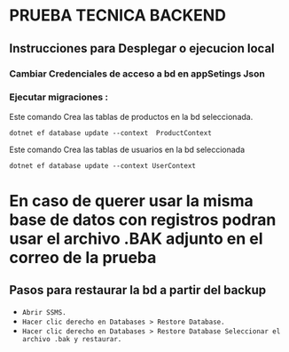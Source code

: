 # PRUEBA TECNICA BACKEND 

## Instrucciones para Desplegar o ejecucion local

### Cambiar Credenciales de acceso a bd en appSetings Json 

### Ejecutar migraciones :
Este comando Crea las tablas de productos en la bd seleccionada.
```
dotnet ef database update --context  ProductContext 
```
Este comando Crea las tablas de usuarios en la bd seleccionada
```
dotnet ef database update --context UserContext 
```

# En caso de querer usar la misma base de datos con registros podran usar el archivo .BAK adjunto en el correo de la prueba 

## Pasos para restaurar la bd a partir del backup
- `Abrir SSMS.`
- `Hacer clic derecho en Databases > Restore Database.`
- `Hacer clic derecho en Databases > Restore Database Seleccionar el archivo .bak y restaurar.`
